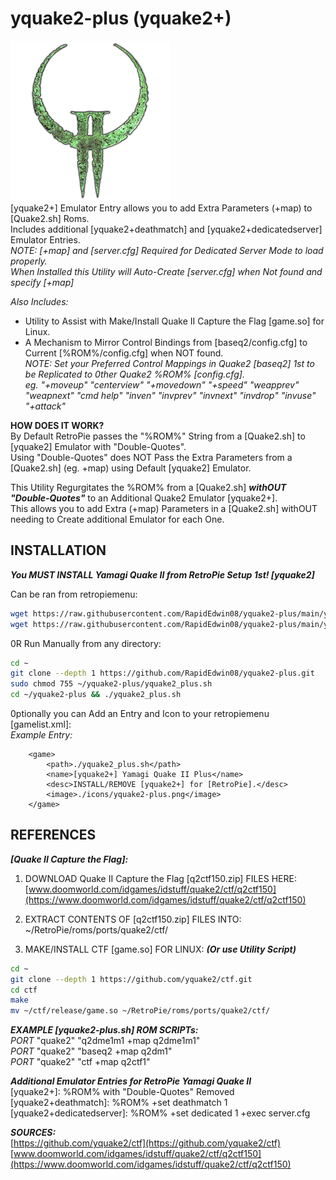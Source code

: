 # yquake2-plus (yquake2+)  
![yquake2-plus.png](https://raw.githubusercontent.com/RapidEdwin08/yquake2-plus/main/yquake2-plus.png)  
[yquake2+] Emulator Entry allows you to add Extra Parameters (+map) to [Quake2.sh] Roms.  
Includes additional [yquake2+deathmatch] and [yquake2+dedicatedserver] Emulator Entries.  
*NOTE: [+map] and [server.cfg] Required for Dedicated Server Mode to load properly.*  
*When Installed this Utility will Auto-Create [server.cfg] when Not found and specify [+map]*  

*Also Includes:*  
- Utility to Assist with Make/Install Quake II Capture the Flag [game.so] for Linux.  
- A Mechanism to Mirror Control Bindings from [baseq2/config.cfg] to Current [%ROM%/config.cfg] when NOT found.  
*NOTE: Set your Preferred Control Mappings in Quake2 [baseq2] 1st to be Replicated to 0ther Quake2 %ROM% [config.cfg].*  
*eg. "+moveup" "centerview" "+movedown" "+speed" "weapprev" "weapnext" "cmd help" "inven" "invprev" "invnext" "invdrop" "invuse" "+attack"*  


**HOW DOES IT WORK?**  
By Default RetroPie passes the "%ROM%" String from a [Quake2.sh] to [yquake2] Emulator with "Double-Quotes".  
Using "Double-Quotes" does NOT Pass the Extra Parameters from a [Quake2.sh] (eg. +map) using Default [yquake2] Emulator.  

This Utility Regurgitates the %ROM% from a [Quake2.sh] ***withOUT "Double-Quotes"*** to an Additional Quake2 Emulator [yquake2+].  
This allows you to add Extra (+map) Parameters in a [Quake2.sh] withOUT needing to Create additional Emulator for each One.  

## INSTALLATION  
***You MUST INSTALL Yamagi Quake II from RetroPie Setup 1st! [yquake2]***  


Can be ran from retropiemenu:  

```bash
wget https://raw.githubusercontent.com/RapidEdwin08/yquake2-plus/main/yquake2_plus.sh -P ~/RetroPie/retropiemenu
wget https://raw.githubusercontent.com/RapidEdwin08/yquake2-plus/main/yquake2-plus.png -P ~/RetroPie/retropiemenu/icons
```

0R Run Manually from any directory:  
```bash
cd ~
git clone --depth 1 https://github.com/RapidEdwin08/yquake2-plus.git
sudo chmod 755 ~/yquake2-plus/yquake2_plus.sh
cd ~/yquake2-plus && ./yquake2_plus.sh
```

0ptionally you can Add an Entry and Icon to your retropiemenu [gamelist.xml]:  
*Example Entry:*  
```
	<game>
		<path>./yquake2_plus.sh</path>
		<name>[yquake2+] Yamagi Quake II Plus</name>
		<desc>INSTALL/REMOVE [yquake2+] for [RetroPie].</desc>
		<image>./icons/yquake2-plus.png</image>
	</game>
```

## REFERENCES   

***[Quake II Capture the Flag]:***  

1) DOWNLOAD Quake II Capture the Flag [q2ctf150.zip] FILES HERE:  
[www.doomworld.com/idgames/idstuff/quake2/ctf/q2ctf150](https://www.doomworld.com/idgames/idstuff/quake2/ctf/q2ctf150)  

2) EXTRACT CONTENTS OF [q2ctf150.zip] FILES INTO:  
~/RetroPie/roms/ports/quake2/ctf/  

3) MAKE/INSTALL CTF [game.so] FOR LINUX: ***(Or use Utility Script)***  
```bash
cd ~
git clone --depth 1 https://github.com/yquake2/ctf.git
cd ctf
make
mv ~/ctf/release/game.so ~/RetroPie/roms/ports/quake2/ctf/
```

***EXAMPLE [yquake2-plus.sh] ROM SCRIPTs:***  
_PORT_ "quake2" "q2dme1m1 +map q2dme1m1"  
_PORT_ "quake2" "baseq2 +map q2dm1"  
_PORT_ "quake2" "ctf +map q2ctf1"  

***Additional Emulator Entries for RetroPie Yamagi Quake II***  
[yquake2+]: %ROM% with "Double-Quotes" Removed  
[yquake2+deathmatch]: %ROM% +set deathmatch 1  
[yquake2+dedicatedserver]: %ROM% +set dedicated 1 +exec server.cfg  

***SOURCES:***  
[https://github.com/yquake2/ctf](https://github.com/yquake2/ctf)  
[www.doomworld.com/idgames/idstuff/quake2/ctf/q2ctf150](https://www.doomworld.com/idgames/idstuff/quake2/ctf/q2ctf150)  

